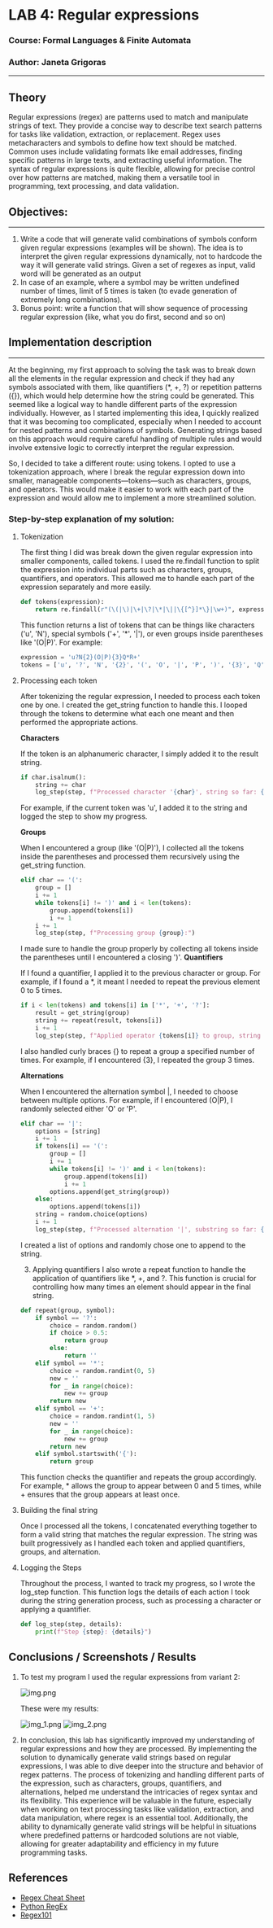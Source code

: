 # LAB 4: Regular expressions

### Course: Formal Languages & Finite Automata
### Author: Janeta Grigoras

----

## Theory
Regular expressions (regex) are patterns used to match and manipulate strings of text. They provide a concise way to describe text search patterns for tasks like validation, extraction, or replacement. Regex uses metacharacters and symbols to define how text should be matched. Common uses include validating formats like email addresses, finding specific patterns in large texts, and extracting useful information. The syntax of regular expressions is quite flexible, allowing for precise control over how patterns are matched, making them a versatile tool in programming, text processing, and data validation.

## Objectives:

---
1. Write a code that will generate valid combinations of symbols conform given regular expressions (examples will be shown). The idea is to interpret the given regular expressions dynamically, not to hardcode the way it will generate valid strings. Given a set of regexes as input, valid word will be generated as an output
2. In case of an example, where a symbol may be written undefined number of times, limit of 5 times is taken (to evade generation of extremely long combinations).
3. Bonus point: write a function that will show sequence of processing regular expression (like, what you do first, second and so on)
## Implementation description

---
At the beginning, my first approach to solving the task was to break down all the elements in the regular expression and check if they had any symbols associated with them, like quantifiers (*, +, ?) or repetition patterns ({}), which would help determine how the string could be generated. This seemed like a logical way to handle different parts of the expression individually. However, as I started implementing this idea, I quickly realized that it was becoming too complicated, especially when I needed to account for nested patterns and combinations of symbols. Generating strings based on this approach would require careful handling of multiple rules and would involve extensive logic to correctly interpret the regular expression.

So, I decided to take a different route: using tokens. I opted to use a tokenization approach, where I break the regular expression down into smaller, manageable components—tokens—such as characters, groups, and operators. This would make it easier to work with each part of the expression and would allow me to implement a more streamlined solution.
### Step-by-step explanation of my solution:
1. Tokenization

    The first thing I did was break down the given regular expression into smaller components, called tokens. I used the re.findall function to split the expression into individual parts such as characters, groups, quantifiers, and operators. This allowed me to handle each part of the expression separately and more easily.
    ```python
    def tokens(expression):
        return re.findall(r"(\(|\)|\+|\?|\*|\||\{[^}]*\}|\w+)", expression)
    ```

    This function returns a list of tokens that can be things like characters ('u', 'N'), special symbols ('+', '*', '|'), or even groups inside parentheses like '(O|P)'.
    For example:

    ```python
    expression = 'u?N{2}(O|P){3}Q*R+'
    tokens = ['u', '?', 'N', '{2}', '(', 'O', '|', 'P', ')', '{3}', 'Q', '*', 'R', '+']
    ```
2. Processing each token

    After tokenizing the regular expression, I needed to process each token one by one. I created the get_string function to handle this. I looped through the tokens to determine what each one meant and then performed the appropriate actions.

    **Characters**
    
    If the token is an alphanumeric character, I simply added it to the result string.
    ```python
    if char.isalnum():
        string += char
        log_step(step, f"Processed character '{char}', string so far: {string}")
    ```
    For example, if the current token was 'u', I added it to the string and logged the step to show my progress.
    
    **Groups**
    
    When I encountered a group (like '(O|P)'), I collected all the tokens inside the parentheses and processed them recursively using the get_string function.
    ```python
    elif char == '(':
        group = []
        i += 1
        while tokens[i] != ')' and i < len(tokens):
            group.append(tokens[i])
            i += 1
        i += 1
        log_step(step, f"Processing group {group}:")
    ```
    I made sure to handle the group properly by collecting all tokens inside the parentheses until I encountered a closing ')'.
    **Quantifiers**
    
    If I found a quantifier, I applied it to the previous character or group. For example, if I found a *, it meant I needed to repeat the previous element 0 to 5 times.
    ```python
    if i < len(tokens) and tokens[i] in ['*', '+', '?']:
        result = get_string(group)
        string += repeat(result, tokens[i])
        i += 1
        log_step(step, f"Applied operator {tokens[i]} to group, string so far: {string}")
    ```
    I also handled curly braces {} to repeat a group a specified number of times. For example, if I encountered {3}, I repeated the group 3 times.
    
    **Alternations**
    
    When I encountered the alternation symbol |, I needed to choose between multiple options. For example, if I encountered (O|P), I randomly selected either 'O' or 'P'.
    ```python
    elif char == '|':
        options = [string]
        i += 1
        if tokens[i] == '(':
            group = []
            i += 1
            while tokens[i] != ')' and i < len(tokens):
                group.append(tokens[i])
                i += 1
            options.append(get_string(group))
        else:
            options.append(tokens[i])
        string = random.choice(options)
        i += 1
        log_step(step, f"Processed alternation '|', substring so far: {string}")
    ```
    I created a list of options and randomly chose one to append to the string.

   3. Applying quantifiers
       I also wrote a repeat function to handle the application of quantifiers like *, +, and ?. This function is crucial for controlling how many times an element should appear in the final string.
    ```python
    def repeat(group, symbol):
        if symbol == '?':
            choice = random.random()
            if choice > 0.5:
                return group
            else:
                return ''
        elif symbol == '*':
            choice = random.randint(0, 5)
            new = ''
            for _ in range(choice):
                new += group
            return new
        elif symbol == '+':
            choice = random.randint(1, 5)
            new = ''
            for _ in range(choice):
                new += group
            return new
        elif symbol.startswith('{'):
            return group
    ```
    This function checks the quantifier and repeats the group accordingly. For example, * allows the group to appear between 0 and 5 times, while + ensures that the group appears at least once.
4. Building the final string

    Once I processed all the tokens, I concatenated everything together to form a valid string that matches the regular expression. The string was built progressively as I handled each token and applied quantifiers, groups, and alternation.
5. Logging the Steps

    Throughout the process, I wanted to track my progress, so I wrote the log_step function. This function logs the details of each action I took during the string generation process, such as processing a character or applying a quantifier.
    ```python
    def log_step(step, details):
        print(f"Step {step}: {details}")
    ```


## Conclusions / Screenshots / Results
1. To test my program I used the regular expressions from variant 2:

   ![img.png](img.png)

   These were my results:

   ![img_1.png](img_1.png)
   ![img_2.png](img_2.png)
2. In conclusion, this lab has significantly improved my understanding of regular expressions and how they are processed. By implementing the solution to dynamically generate valid strings based on regular expressions, I was able to dive deeper into the structure and behavior of regex patterns. The process of tokenizing and handling different parts of the expression, such as characters, groups, quantifiers, and alternations, helped me understand the intricacies of regex syntax and its flexibility. This experience will be valuable in the future, especially when working on text processing tasks like validation, extraction, and data manipulation, where regex is an essential tool. Additionally, the ability to dynamically generate valid strings will be helpful in situations where predefined patterns or hardcoded solutions are not viable, allowing for greater adaptability and efficiency in my future programming tasks.



## References
* [Regex Cheat Sheet](https://www.rexegg.com/regex-quickstart.php)
* [Python RegEx](https://www.w3schools.com/python/python_regex.asp)
* [Regex101](https://regex101.com/)